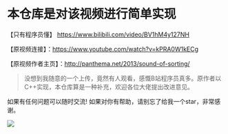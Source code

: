 # 本仓库是对该视频进行简单实现

【只有程序员懂】 https://www.bilibili.com/video/BV1hM4y127NH

【原视频连接】：https://www.youtube.com/watch?v=kPRA0W1kECg

【原视频作者主页】：http://panthema.net/2013/sound-of-sorting/


> 没想到我随意的一个上传，竟然有人观看，感慨B站程序员真多。原作者以C++实现，本仓库算是一种补充，欢迎各位大佬提出改进意见。


如果有任何问题可以随时交流! 如果对你有帮助，请别忘了给我一个star，非常感谢。


![](https://th.bing.com/th/id/OIP.5SgxDxkPLkRhGpMFrb9nGAAAAA?w=195&h=195&c=7&r=0&o=5&pid=1.7)


